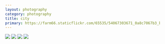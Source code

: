 ```yaml
---
layout: photography
category: photography
title: city
primary: https://farm66.staticflickr.com/65535/54067303671_0a8c7067b3_b.jpg
---
```


<div class="gallery">
  <div class="row">
    <div class="column">
      <img src="https://farm66.staticflickr.com/65535/54067303671_0a8c7067b3_b.jpg">
      <img src="https://farm66.staticflickr.com/65535/54072122041_3ac8ce2b0f_b.jpg">
      <img src="https://farm66.staticflickr.com/65535/54089030234_5a9f29236f_b.jpg">
      <img src="https://farm66.staticflickr.com/65535/54067303696_0527b1ae10_b.jpg">
    </div>
  </div>
</div>
